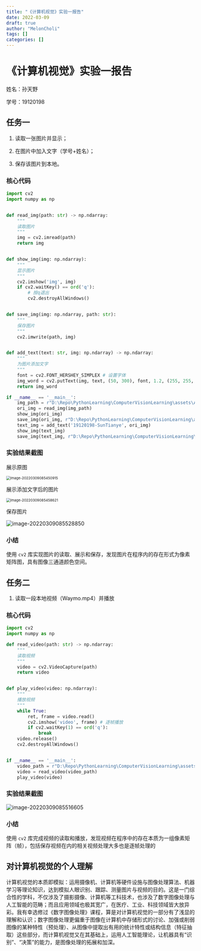```yaml
---
title: "《计算机视觉》实验一报告"
date: 2022-03-09
draft: true
author: "MelonCholi"
tags: []
categories: []
---
```


# 《计算机视觉》实验一报告

姓名：孙天野

学号：19120198

## 任务一

1. 读取一张图片并显示；

2. 在图片中加入文字（学号+姓名）；
3. 保存该图片到本地。

### 核心代码

```python
import cv2
import numpy as np


def read_img(path: str) -> np.ndarray:
    """
    读取图片
    """
    img = cv2.imread(path)
    return img


def show_img(img: np.ndarray):
    """
    显示图片
    """
    cv2.imshow('img', img)
    if cv2.waitKey() == ord('q'):
        # 按q退出
        cv2.destroyAllWindows()


def save_img(img: np.ndarray, path: str):
    """
    保存图片
    """
    cv2.imwrite(path, img)


def add_text(text: str, img: np.ndarray) -> np.ndarray:
    """
    为图片添加文字
    """
    font = cv2.FONT_HERSHEY_SIMPLEX # 设置字体
    img_word = cv2.putText(img, text, (50, 300), font, 1.2, (255, 255, 255), 2)
    return img_word

if __name__ == '__main__':
    img_path = r"D:\Repo\PythonLearning\ComputerVisionLearning\assets\Asuka.png"
    ori_img = read_img(img_path)
    show_img(ori_img)
    save_img(ori_img, r"D:\Repo\PythonLearning\ComputerVisionLearning\assets\Asuka_ori.png")
    text_img = add_text('19120198-SunTianye', ori_img)
    show_img(text_img)
    save_img(text_img, r"D:\Repo\PythonLearning\ComputerVisionLearning\assets\Asuka_text.png")
```

### 实验结果截图

展示原图

<img src="https://markdown-1303167219.cos.ap-shanghai.myqcloud.com/image-20220309085450915.png" alt="image-20220309085450915" style="zoom:67%;" />

展示添加文字后的图片

<img src="https://markdown-1303167219.cos.ap-shanghai.myqcloud.com/image-20220309085458621.png" alt="image-20220309085458621" style="zoom:67%;" />

保存图片

![image-20220309085528850](https://markdown-1303167219.cos.ap-shanghai.myqcloud.com/image-20220309085528850.png)

### 小结

使用 `cv2` 库实现图片的读取、展示和保存，发现图片在程序内的存在形式为像素矩阵图，具有图像三通道颜色空间。

## 任务二

1. 读取一段本地视频（Waymo.mp4）并播放

### 核心代码

```python
import cv2
import numpy as np

def read_video(path: str) -> np.ndarray:
    """
    读取视频
    """
    video = cv2.VideoCapture(path)
    return video


def play_video(video: np.ndarray):
    """
    播放视频
    """
    while True:
        ret, frame = video.read()
        cv2.imshow('video', frame) # 逐帧播放
        if cv2.waitKey(1) == ord('q'):
            break
    video.release()
    cv2.destroyAllWindows()


if __name__ == '__main__':
    video_path = r"D:\Repo\PythonLearning\ComputerVisionLearning\assets\waymo.mp4"
    video = read_video(video_path)
    play_video(video)
```

### 实验结果截图

![image-20220309085516605](https://markdown-1303167219.cos.ap-shanghai.myqcloud.com/image-20220309085516605.png)

### 小结

使用 `cv2` 库完成视频的读取和播放，发现视频在程序中的存在本质为一组像素矩阵（帧），包括保存视频在内的相关视频处理大多也是逐帧处理的

## 对计算机视觉的个人理解

计算机视觉的本质即模拟：运用摄像机、计算机等硬件设施与图像处理算法、机器学习等理论知识，达到模拟人眼识别、跟踪、测量图片与视频的目的。这是一门综合性的学科，不仅涉及了摄影摄像、计算机等工科技术，也涉及了数字图像处理与人工智能的范畴；而且应用领域也极其宽广，在医疗、工业、科技领域皆大放异彩。我有幸选修过《数字图像处理》课程，算是对计算机视觉的一部分有了浅显的理解和认识；数字图像处理更偏重于图像在计算机中存储形式的讨论、加强或削弱图像的某种特性（预处理）、从图像中提取出有用的统计特性或结构信息（特征抽取）这些部分，而计算机视觉又在其基础上，运用人工智能理论，让机器具有“识别”、“决策”的能力，是图像处理的拓展和加深。


